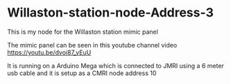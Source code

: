 # Willaston-station-node-Address-3 

This is my node for the Willaston station mimic panel

The mimic panel can be seen in this youtube channel video  https://youtu.be/dvoi87_vEuU 

It is running on a Arduino Mega which is connected to JMRI using a 6 meter usb cable and it is setup as a CMRI node address 10

